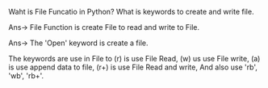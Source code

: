 Waht is File Funcatio in Python? What is keywords to create and write file.

Ans-> File Function is create File to read and write to File.

Ans-> The 'Open' keyword is create a file.

The keywords are use in File to (r) is use File Read, (w) us use File write, (a) is use append data to file,
 (r+) is use File Read and write, And also use 'rb', 'wb', 'rb+'.